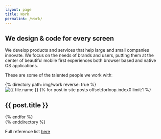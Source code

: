 ```yaml
---
layout: page
title: Work
permalink: /work/
---
```


## We design & code for every screen

We develop products and services that help large and small companies innovate. We focus on the needs of brands and users, putting them at the center of beautiful mobile first experiences both browser based and native OS applications. 

These are some of the talented people we work with:

<div class="projects-list">
	{% directory path: img/work reverse: true %}
	<div class="project">
		<img src="{{ file.url }}" alt="{{ file.name }}" datetime="{{ file.date | date_to_xmlschema }}" />
        {% for post in site.posts offset:forloop.index0 limit:1 %}
        	<h2>{{ post.title }}</h2>
        {% endfor %}
	</div>
	{% enddirectory %}
    

</div>

Full reference list [here](#)